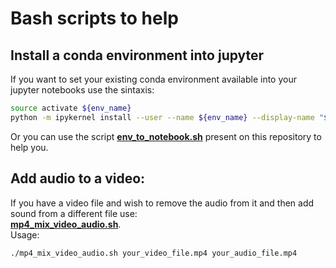 # Bash scripts to help
## Install a conda environment into jupyter
If you want to set your existing conda environment available into your jupyter notebooks use the sintaxis:
```bash
source activate ${env_name}
python -m ipykernel install --user --name ${env_name} --display-name "${env_label}"
```

Or you can use the script [**env_to_notebook.sh**](https://github.com/bsaldivaremc2/bash_scripts/blob/master/env_to_notebook.sh) present on this repository to help you.

## Add audio to a video:
If you have a video file and wish to remove the audio from it and then add sound from a different file use:  
[**mp4_mix_video_audio.sh**](https://github.com/bsaldivaremc2/bash_scripts/blob/master/mp4_mix_video_audio.sh).  
Usage:  
```bash
./mp4_mix_video_audio.sh your_video_file.mp4 your_audio_file.mp4
```
